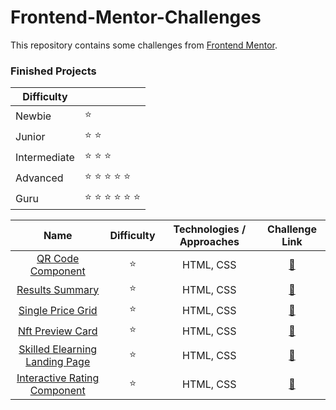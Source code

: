 # Frontend-Mentor-Challenges

This repository contains some challenges from [Frontend Mentor](https://www.frontendmentor.io/challenges).

### Finished Projects

| Difficulty   |                                           |
|--------------|-------------------------------------------|
| Newbie       | :star:                                    |
| Junior       | :star: :star:                             |
| Intermediate | :star: :star: :star:                      |
| Advanced     | :star: :star: :star: :star: :star:        |
| Guru         | :star: :star: :star: :star: :star: :star: |

|                                                       Name                                                       | Difficulty | Technologies / Approaches |                                             Challenge Link                                              |
|:----------------------------------------------------------------------------------------------------------------:|:----------:|:-------------------------:|:-------------------------------------------------------------------------------------------------------:|
|                   [QR Code Component](https://danyelvarejao.github.io/frontend-mentor/qr-code)                   |   :star:   |         HTML, CSS         |             [:link:](https://www.frontendmentor.io/challenges/qr-code-component-iux_sIO_H)              |
|                [Results Summary](https://danyelvarejao.github.io/frontend-mentor/results-summary)                |   :star:   |         HTML, CSS         |         [:link:](https://www.frontendmentor.io/challenges/results-summary-component-CE_K6s0maV)         |
|              [Single Price Grid](https://danyelvarejao.github.io/frontend-mentor/single-price-grid)              |   :star:   |         HTML, CSS         | [:link:](https://www.frontendmentor.io/challenges/single-price-grid-component-5ce41129d0ff452fec5abbbc) |
|               [Nft Preview Card](https://danyelvarejao.github.io/frontend-mentor/nft-preview-card)               |   :star:   |         HTML, CSS         |         [:link:](https://www.frontendmentor.io/challenges/nft-preview-card-component-SbdUL_w0U)         |
| [Skilled Elearning Landing Page](https://danyelvarejao.github.io/frontend-mentor/skilled-elearning-landing-page) |   :star:   |         HTML, CSS         |     [:link:](https://www.frontendmentor.io/challenges/skilled-elearning-landing-page-S1ObDrZ8q/hub)     |
|   [Interactive Rating Component](https://danyelvarejao.github.io/frontend-mentor/interactive-rating-component)   |   :star:   |         HTML, CSS         |      [:link:](https://www.frontendmentor.io/challenges/interactive-rating-component-koxpeBUmI/hub)      |
